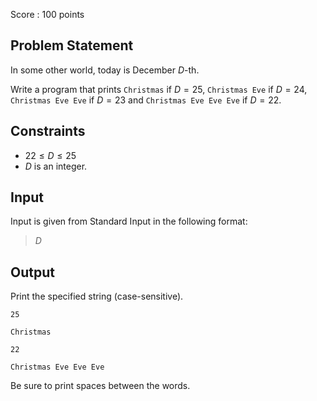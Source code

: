 Score : $100$ points

## Problem Statement

In some other world, today is December $D$-th.

Write a program that prints `Christmas` if $D = 25$, `Christmas Eve` if $D = 24$, `Christmas Eve Eve` if $D = 23$ and `Christmas Eve Eve Eve` if $D = 22$.

## Constraints

- $22 \leq D \leq 25$
- $D$ is an integer.

## Input

Input is given from Standard Input in the following format:

> $D$

## Output

Print the specified string (case-sensitive).

```input1
25
```

```output1
Christmas
```

```input2
22
```

```output2
Christmas Eve Eve Eve
```

Be sure to print spaces between the words.